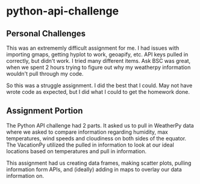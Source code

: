 # python-api-challenge

## Personal Challenges
This was an extrememly difficult assignment for me.  I had issues with importing gmaps, getting hyplot to work, geoapify, etc.  API keys pulled in correctly, but didn't work.  I tried many different items.  Ask BSC was great, when we spent 2 hours trying to figure out why my weatherpy information wouldn't pull through my code.  

So this was a struggle assignment. I did the best that I could. May not have wrote code as expected, but I did what I could to get the homework done. 

## Assignment Portion
The Python API challenge had 2 parts. It asked us to pull in WeatherPy data where we asked to compare information regarding humidity, max temperatures, wind speeds and cloudiness on both sides of the equator.  The VacationPy utilized the pulled in information to look at our ideal locations based on temperatures and pull in information. 

This assignment had us creating data frames, making scatter plots, pulling information form APIs, and (ideally) adding in maps to overlay our data information on. 

